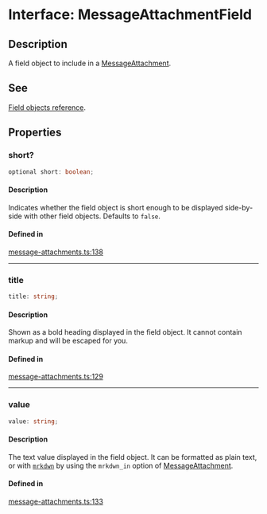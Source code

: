 # Interface: MessageAttachmentField

## Description

A field object to include in a [MessageAttachment](MessageAttachment.md).

## See

[Field objects reference](https://api.slack.com/reference/messaging/attachments#field_objects).

## Properties

### short?

```ts
optional short: boolean;
```

#### Description

Indicates whether the field object is short enough to be displayed side-by-side with
other field objects. Defaults to `false`.

#### Defined in

[message-attachments.ts:138](https://github.com/slackapi/node-slack-sdk/blob/7b348598b763c2b7545d1042b5f0429775cfa62c/packages/types/src/message-attachments.ts#L138)

***

### title

```ts
title: string;
```

#### Description

Shown as a bold heading displayed in the field object. It cannot contain markup and
will be escaped for you.

#### Defined in

[message-attachments.ts:129](https://github.com/slackapi/node-slack-sdk/blob/7b348598b763c2b7545d1042b5f0429775cfa62c/packages/types/src/message-attachments.ts#L129)

***

### value

```ts
value: string;
```

#### Description

The text value displayed in the field object. It can be formatted as plain text, or with [`mrkdwn`](https://api.slack.com/reference/surfaces/formatting#basics) by using the `mrkdwn_in` option of [MessageAttachment](MessageAttachment.md).

#### Defined in

[message-attachments.ts:133](https://github.com/slackapi/node-slack-sdk/blob/7b348598b763c2b7545d1042b5f0429775cfa62c/packages/types/src/message-attachments.ts#L133)
